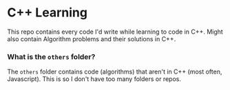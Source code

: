 # C++ Learning

This repo contains every code I'd write while learning to code in C++. Might also contain Algorithm problems and their solutions in C++.

### What is the `others` folder?

The `others` folder contains code (algorithms) that aren't in C++ (most often, Javascript). This is so I don't have too many folders or repos.
